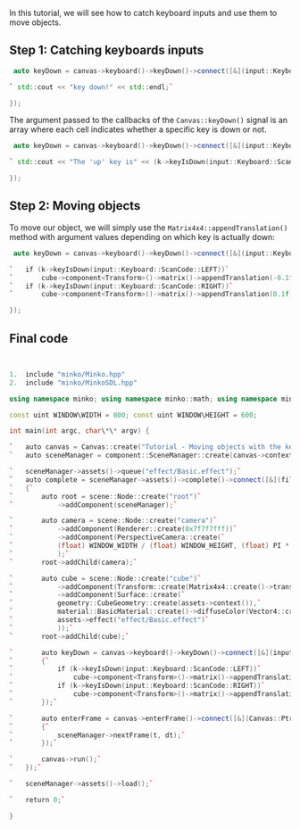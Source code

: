 In this tutorial, we will see how to catch keyboard inputs and use them to move objects.

Step 1: Catching keyboards inputs
---------------------------------


```cpp
 auto keyDown = canvas->keyboard()->keyDown()->connect([&](input::Keyboard::Ptr k) {

` std::cout << "key down!" << std::endl;`

}); 
```


The argument passed to the callbacks of the `Canvas::keyDown()` signal is an array where each cell indicates whether a specific key is down or not.


```cpp
 auto keyDown = canvas->keyboard()->keyDown()->connect([&](input::Keyboard::Ptr k) {

` std::cout << "The 'up' key is" << (k->keyIsDown(input::Keyboard::ScanCode::SPACE) ? "" : " not") << " down" << std::endl;`

}); 
```


Step 2: Moving objects
----------------------

To move our object, we will simply use the `Matrix4x4::appendTranslation()` method with argument values depending on which key is actually down:


```cpp
 auto keyDown = canvas->keyboard()->keyDown()->connect([&](input::Keyboard::Ptr k) {

`   if (k->keyIsDown(input::Keyboard::ScanCode::LEFT))`
`       cube->component<Transform>()->matrix()->appendTranslation(-0.1f);`
`   if (k->keyIsDown(input::Keyboard::ScanCode::RIGHT))`
`       cube->component<Transform>()->matrix()->appendTranslation(0.1f);`

}); 
```


Final code
----------


```cpp


1.  include "minko/Minko.hpp"
2.  include "minko/MinkoSDL.hpp"

using namespace minko; using namespace minko::math; using namespace minko::component;

const uint WINDOW\WIDTH = 800; const uint WINDOW\HEIGHT = 600;

int main(int argc, char\*\* argv) {

`   auto canvas = Canvas::create("Tutorial - Moving objects with the keyboard", WINDOW_WIDTH, WINDOW_HEIGHT);`
`   auto sceneManager = component::SceneManager::create(canvas->context());`

`   sceneManager->assets()->queue("effect/Basic.effect");`
`   auto complete = sceneManager->assets()->complete()->connect([&](file::AssetLibrary::Ptr assets)`
`   {`
`       auto root = scene::Node::create("root")`
`           ->addComponent(sceneManager);`

`       auto camera = scene::Node::create("camera")`
`           ->addComponent(Renderer::create(0x7f7f7fff))`
`           ->addComponent(PerspectiveCamera::create(`
`           (float) WINDOW_WIDTH / (float) WINDOW_HEIGHT, (float) PI * 0.25f, .1f, 1000.f)`
`           );`
`       root->addChild(camera);`

`       auto cube = scene::Node::create("cube")`
`           ->addComponent(Transform::create(Matrix4x4::create()->translation(0.f, 0.f, -5.f)))`
`           ->addComponent(Surface::create(`
`           geometry::CubeGeometry::create(assets->context()),`
`           material::BasicMaterial::create()->diffuseColor(Vector4::create(0.f, 0.f, 1.f, 1.f)),`
`           assets->effect("effect/Basic.effect")`
`           ));`
`       root->addChild(cube);`

`       auto keyDown = canvas->keyboard()->keyDown()->connect([&](input::Keyboard::Ptr k)`
`       {`
`           if (k->keyIsDown(input::Keyboard::ScanCode::LEFT))`
`               cube->component<Transform>()->matrix()->appendTranslation(-0.1f);`
`           if (k->keyIsDown(input::Keyboard::ScanCode::RIGHT))`
`               cube->component<Transform>()->matrix()->appendTranslation(0.1f);`
`       });`

`       auto enterFrame = canvas->enterFrame()->connect([&](Canvas::Ptr canvas, float t, float dt)`
`       {`
`           sceneManager->nextFrame(t, dt);`
`       });`

`       canvas->run();`
`   });`

`   sceneManager->assets()->load();`

`   return 0;`

} 
```


